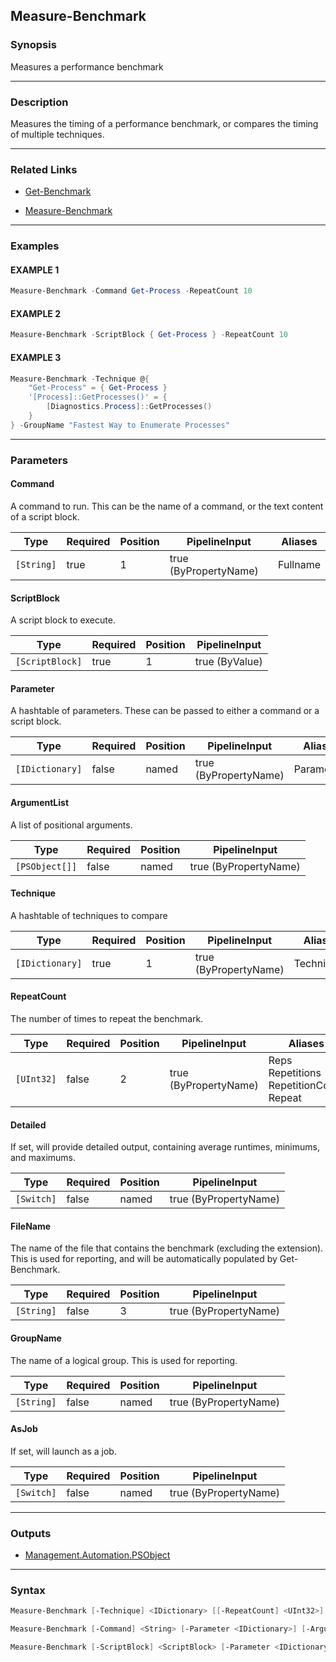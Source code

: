 Measure-Benchmark
-----------------




### Synopsis
Measures a performance benchmark



---


### Description

Measures the timing of a performance benchmark, or compares the timing of multiple techniques.



---


### Related Links
* [Get-Benchmark](Get-Benchmark.md)



* [Measure-Benchmark](Measure-Benchmark.md)





---


### Examples
#### EXAMPLE 1
```PowerShell
Measure-Benchmark -Command Get-Process -RepeatCount 10
```

#### EXAMPLE 2
```PowerShell
Measure-Benchmark -ScriptBlock { Get-Process } -RepeatCount 10
```

#### EXAMPLE 3
```PowerShell
Measure-Benchmark -Technique @{
    "Get-Process" = { Get-Process }
    '[Process]::GetProcesses()' = {
        [Diagnostics.Process]::GetProcesses()
    }
} -GroupName "Fastest Way to Enumerate Processes"
```



---


### Parameters
#### **Command**

A command to run.  This can be the name of a command, or the text content of a script block.






|Type      |Required|Position|PipelineInput        |Aliases |
|----------|--------|--------|---------------------|--------|
|`[String]`|true    |1       |true (ByPropertyName)|Fullname|



#### **ScriptBlock**

A script block to execute.






|Type           |Required|Position|PipelineInput |
|---------------|--------|--------|--------------|
|`[ScriptBlock]`|true    |1       |true (ByValue)|



#### **Parameter**

A hashtable of parameters.  These can be passed to either a command or a script block.






|Type           |Required|Position|PipelineInput        |Aliases   |
|---------------|--------|--------|---------------------|----------|
|`[IDictionary]`|false   |named   |true (ByPropertyName)|Parameters|



#### **ArgumentList**

A list of positional arguments.






|Type          |Required|Position|PipelineInput        |
|--------------|--------|--------|---------------------|
|`[PSObject[]]`|false   |named   |true (ByPropertyName)|



#### **Technique**

A hashtable of techniques to compare






|Type           |Required|Position|PipelineInput        |Aliases   |
|---------------|--------|--------|---------------------|----------|
|`[IDictionary]`|true    |1       |true (ByPropertyName)|Techniques|



#### **RepeatCount**

The number of times to repeat the benchmark.






|Type      |Required|Position|PipelineInput        |Aliases                                            |
|----------|--------|--------|---------------------|---------------------------------------------------|
|`[UInt32]`|false   |2       |true (ByPropertyName)|Reps<br/>Repetitions<br/>RepetitionCount<br/>Repeat|



#### **Detailed**

If set, will provide detailed output, containing average runtimes, minimums, and maximums.






|Type      |Required|Position|PipelineInput        |
|----------|--------|--------|---------------------|
|`[Switch]`|false   |named   |true (ByPropertyName)|



#### **FileName**

The name of the file that contains the benchmark (excluding the extension).
This is used for reporting, and will be automatically populated by Get-Benchmark.






|Type      |Required|Position|PipelineInput        |
|----------|--------|--------|---------------------|
|`[String]`|false   |3       |true (ByPropertyName)|



#### **GroupName**

The name of a logical group.  This is used for reporting.






|Type      |Required|Position|PipelineInput        |
|----------|--------|--------|---------------------|
|`[String]`|false   |named   |true (ByPropertyName)|



#### **AsJob**

If set, will launch as a job.






|Type      |Required|Position|PipelineInput        |
|----------|--------|--------|---------------------|
|`[Switch]`|false   |named   |true (ByPropertyName)|





---


### Outputs
* [Management.Automation.PSObject](https://learn.microsoft.com/en-us/dotnet/api/System.Management.Automation.PSObject)






---


### Syntax
```PowerShell
Measure-Benchmark [-Technique] <IDictionary> [[-RepeatCount] <UInt32>] [-Detailed] [[-FileName] <String>] [-GroupName <String>] [-AsJob] [<CommonParameters>]
```
```PowerShell
Measure-Benchmark [-Command] <String> [-Parameter <IDictionary>] [-ArgumentList <PSObject[]>] [[-RepeatCount] <UInt32>] [-Detailed] [[-FileName] <String>] [-GroupName <String>] [-AsJob] [<CommonParameters>]
```
```PowerShell
Measure-Benchmark [-ScriptBlock] <ScriptBlock> [-Parameter <IDictionary>] [-ArgumentList <PSObject[]>] [[-RepeatCount] <UInt32>] [-Detailed] [[-FileName] <String>] [-GroupName <String>] [-AsJob] [<CommonParameters>]
```
